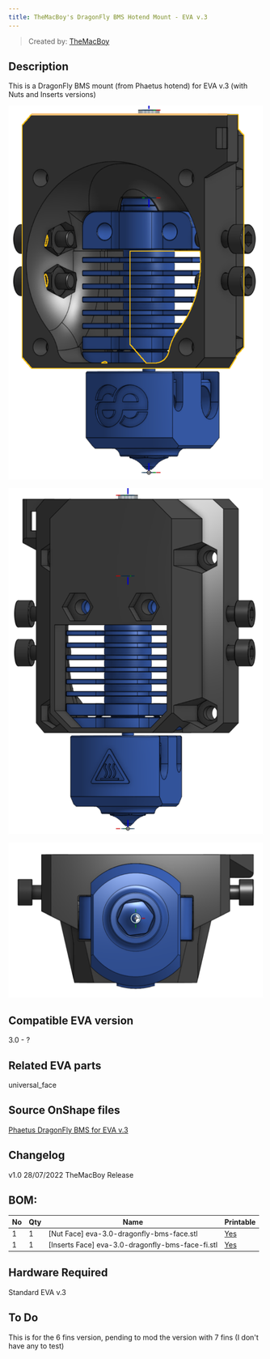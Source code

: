 ```yaml
---
title: TheMacBoy's DragonFly BMS Hotend Mount - EVA v.3
---
```


> Created by: [TheMacBoy](https://github.com/themacboy)

## Description
This is a DragonFly BMS mount (from Phaetus hotend) for EVA v.3 (with Nuts and Inserts versions)

![Phaetus DragonFly BMS v.3 photo](assets/phaetus-dragonfly-bms-onshape-front-v.3.png)

![Phaetus DragonFly BMS v.3 rear](assets/phaetus-dragonfly-bms-onshape-side-v.3.png)

![Phaetus DragonFly BMS v.3 bottom](assets/phaetus-dragonfly-bms-onshape-bottom-v.3.png)

## Compatible EVA version
3.0 - ?

## Related EVA parts
universal_face

## Source OnShape files
[Phaetus DragonFly BMS for EVA v.3](https://cad.onshape.com/documents/f2c3071c02dee08bc4257121/w/19aa83495044a1f2bdcdcab5/e/c61a755477919d1d6c7facc3)

## Changelog
v1.0 28/07/2022 TheMacBoy Release

## BOM:
| No | Qty | Name                                               | Printable |
| -- | --- | -------------------------------------------------- | --------- |
| 1  | 1   | [Nut Face] eva-3.0-dragonfly-bms-face.stl    | [Yes](stl/eva-3.0-dragonfly-bms-face.stl) |
| 1  | 1   | [Inserts Face] eva-3.0-dragonfly-bms-face-fi.stl    | [Yes](stl/eva-3.0-dragonfly-bms-face-fi.stl) |


## Hardware Required 
Standard EVA v.3

## To Do 
This is for the 6 fins version, pending to mod the version with 7 fins (I don't have any to test)